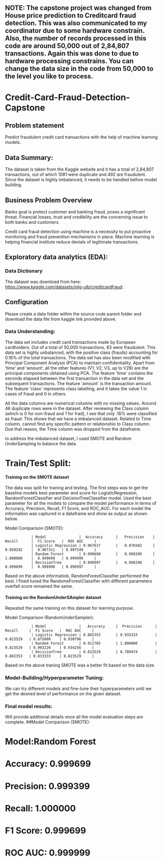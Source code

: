 ## NOTE: The capstone project was changed from House price prediction to Creditcard fraud detection. This was also communicated to my coordinator due to some hardware constrain. Also, the number of records processed in this code are around 50,000 out of 2,84,807 transactions. Again this was done to due to hardware processing constrains. You can change the data size in the code from 50,000 to the level you like to process.


# Credit-Card-Fraud-Detection-Capstone

## Problem statement
Predict fraudulent credit card transactions with the help of machine learning models.

## Data Summary:
The dataset is taken from the Kaggle website and it has a total of 2,84,807 transactions, out of which 1081 were duplicate and 492 are fraudulent. Since the dataset is highly imbalanced, it needs to be handled before model building.

## Business Problem Overview
Banks goal is protect customer and banking fraud, poses a significant threat. Financial losses, trust and credibility are the concerning issue to both banks and customers.

Credit card fraud detection using machine is a necessity to put proactive monitoring and fraud prevention mechanisms in place. Machine learning is helping financial institute reduce denials of legitimate transactions.

## Exploratory data analytics (EDA): 

### Data Dictionary
The dataset was download from here: https://www.kaggle.com/datasets/mlg-ulb/creditcardfraud .

## Configuration 
Please create a data folder within the source code parent folder and download the data file from kaggle link provided above.

### Data Understanding:
The data set includes credit card transactions made by European cardholders. Out of a total of 50,000 transactions, 83 were fraudulent. This data set is highly unbalanced, with the positive class (frauds) accounting for 0.16% of the total transactions. The data set has also been modified with Principal Component Analysis (PCA) to maintain confidentiality. Apart from ‘time’ and ‘amount’, all the other features (V1, V2, V3, up to V28) are the principal components obtained using PCA. The feature 'time' contains the seconds elapsed between the first transaction in the data set and the subsequent transactions. The feature 'amount' is the transaction amount. The feature 'class' represents class labelling, and it takes the value 1 in cases of fraud and 0 in others.

All the data columns are numerical columns with no missing values. Around 46 duplicate rows were in the dataset. After reviewing the Class column (which is 0 for non-fraud and 1 for frad), I see that only .16% were classified as fraud. This shows that we have a imbalanced dataset. Related to Time column, cannot find any specific pattern or relationshio to Class column. Due that reason, the Time column was dropped from the dataframe.

to address the imbalanced dataset, I used SMOTE and Random UnderSampling to balance the data. 

# Train/Test Split: 
#### Training on the SMOTE dataset
The data was split for traning and testing. The first steps was to get the baseline models best parameter and score for LogisticRegression, RandomForestClassifier and DecisionTreeClassifier model. Used the best parameter for all the models to compare the model performance in terms of Accuracy, Precision, Recall, F1 Score, and ROC_AUC. For each model the information was captured in a dataframe and show as output as shown below.

Model Comparison (SMOTE):

                | Model               |  Accuracy      |   Precision    | Recall      |  F1 Score   |  ROC AUC     |
                | Logistic Regression | 0.967617       |   0.976502     | 0.958292    |  0.967311   | 0.997549     | 
                | Random Forest       | 0.999699       |   0.999399     | 1.000000    |  0.999699   | 0.999999     |
                | DecisionTree        | 0.998997       |   0.998298     | 0.999699    |  0.998998   | 0.998997     |
 

Based on the above informatiob, RandomForestClassifier performed the best. I fined tuned the RandomeForestClassifier with different parameters overfall score remained the same.

#### Training on the RandomUnderSAmpler dataset
Repeated the same training on this dataset for learning purpose.

Model Comparison (RandomUnderSampler):

                | Model               |   Accuracy     |  Precision      | Recall     |  F1 Score   |  ROC AUC     |
                | Logistic Regression | 0.882353       | 0.933333        | 0.823529   | 0.875000    | 0.930796     | 
                | Random Forest       | 0.911765       | 1.000000        | 0.823529   | 0.903226    | 0.934256     |
                | DecisionTree        | 0.823529       | 0.789474        | 0.882353   | 0.833333    | 0.823529     |

Based on the above traning SMOTE was a better fit based on the data size.

### Model-Building/Hyperparameter Tuning: 
We can try different models and fine-tune their hyperparameters until we get the desired level of performance on the given dataset. 

### Final model results:
Will provide additional details once all the model evaluation steps are complete.
##Model Comparison (SMOTE):

 # Model:Random Forest
 # Accuracy: 0.999699   
 # Precision: 0.999399
 # Recall: 1.000000  
 # F1 Score: 0.999699  
 # ROC AUC: 0.999999

 
